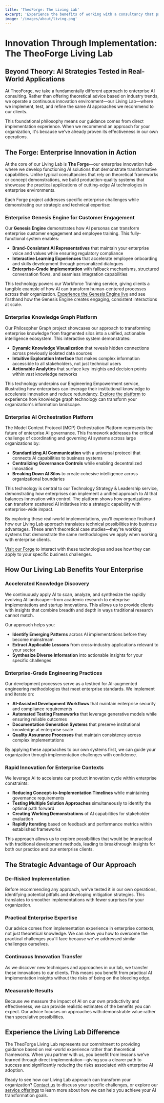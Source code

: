 ```yaml
---
title: 'TheoForge: The Living Lab'
excerpt: 'Experience the benefits of working with a consultancy that practices what it preaches—our Living Lab approach ensures all advice comes from direct implementation experience rather than theoretical frameworks.'
image: '/images/about/living.png'
---
```


# Innovation Through Implementation: The TheoForge Living Lab

## Beyond Theory: AI Strategies Tested in Real-World Applications

At TheoForge, we take a fundamentally different approach to enterprise AI consulting. Rather than offering theoretical advice based on industry trends, we operate a continuous innovation environment—our Living Lab—where we implement, test, and refine the same AI approaches we recommend to our clients.

This foundational philosophy means our guidance comes from direct implementation experience. When we recommend an approach for your organization, it's because we've already proven its effectiveness in our own operations.

## The Forge: Enterprise Innovation in Action

At the core of our Living Lab is **The Forge**—our enterprise innovation hub where we develop functioning AI solutions that demonstrate transformative capabilities. Unlike typical consultancies that rely on theoretical frameworks or concept demonstrations, we build production-quality systems that showcase the practical applications of cutting-edge AI technologies in enterprise environments.

Each Forge project addresses specific enterprise challenges while demonstrating our strategic and technical expertise:

### Enterprise Genesis Engine for Customer Engagement

Our **Genesis Engine** demonstrates how AI personas can transform enterprise customer engagement and employee training. This fully-functional system enables:

- **Brand-Consistent AI Representatives** that maintain your enterprise voice and values while ensuring regulatory compliance
- **Interactive Learning Experiences** that accelerate employee onboarding and skills development through personalized dialogues
- **Enterprise-Grade Implementation** with fallback mechanisms, structured conversation flows, and seamless integration capabilities

This technology powers our Workforce Training service, giving clients a tangible example of how AI can transform human-centered processes across their organization. [Experience the Genesis Engine live](/forge/character-chat) and see firsthand how the Genesis Engine creates engaging, consistent interactions at scale.

### Enterprise Knowledge Graph Platform

Our Philosopher Graph project showcases our approach to transforming enterprise knowledge from fragmented silos into a unified, actionable intelligence ecosystem. This interactive system demonstrates:

- **Dynamic Knowledge Visualization** that reveals hidden connections across previously isolated data sources
- **Intuitive Exploration Interface** that makes complex information accessible to all stakeholders, not just technical users
- **Actionable Analytics** that surface key insights and decision points within vast knowledge networks

This technology underpins our Engineering Empowerment service, illustrating how enterprises can leverage their institutional knowledge to accelerate innovation and reduce redundancy. [Explore the platform](/forge/philosopher-graph) to experience how knowledge graph technology can transform your organization's information landscape.

### Enterprise AI Orchestration Platform

The Model Context Protocol (MCP) Orchestration Platform represents the future of enterprise AI governance. This framework addresses the critical challenge of coordinating and governing AI systems across large organizations by:

- **Standardizing AI Communication** with a universal protocol that connects AI capabilities to business systems
- **Centralizing Governance Controls** while enabling decentralized innovation
- **Breaking Down AI Silos** to create cohesive intelligence across organizational boundaries

This technology is central to our Technology Strategy & Leadership service, demonstrating how enterprises can implement a unified approach to AI that balances innovation with control. The platform shows how organizations can transform scattered AI initiatives into a strategic capability with enterprise-wide impact.

By exploring these real-world implementations, you'll experience firsthand how our Living Lab approach translates technical possibilities into business advantages. These aren't theoretical case studies—they're working systems that demonstrate the same methodologies we apply when working with enterprise clients.

[Visit our Forge](/forge) to interact with these technologies and see how they can apply to your specific business challenges.

## How Our Living Lab Benefits Your Enterprise

### Accelerated Knowledge Discovery

We continuously apply AI to scan, analyze, and synthesize the rapidly evolving AI landscape—from academic research to enterprise implementations and startup innovations. This allows us to provide clients with insights that combine breadth and depth in ways traditional research cannot match.

Our approach helps you:
- **Identify Emerging Patterns** across AI implementations before they become mainstream
- **Extract Applicable Lessons** from cross-industry applications relevant to your sector
- **Synthesize Diverse Information** into actionable insights for your specific challenges

### Enterprise-Grade Engineering Practices

Our development processes serve as a testbed for AI-augmented engineering methodologies that meet enterprise standards. We implement and iterate on:

- **AI-Assisted Development Workflows** that maintain enterprise security and compliance requirements
- **Automated Testing Frameworks** that leverage generative models while ensuring reliable outcomes
- **Documentation Generation Systems** that preserve institutional knowledge at enterprise scale
- **Quality Assurance Processes** that maintain consistency across complex implementations

By applying these approaches to our own systems first, we can guide your organization through implementation challenges with confidence.

### Rapid Innovation for Enterprise Contexts

We leverage AI to accelerate our product innovation cycle within enterprise constraints:
- **Reducing Concept-to-Implementation Timelines** while maintaining governance requirements
- **Testing Multiple Solution Approaches** simultaneously to identify the optimal path forward
- **Creating Working Demonstrations** of AI capabilities for stakeholder evaluation
- **Rapidly Iterating** based on feedback and performance metrics within established frameworks

This approach allows us to explore possibilities that would be impractical with traditional development methods, leading to breakthrough insights for both our practice and our enterprise clients.

## The Strategic Advantage of Our Approach

### De-Risked Implementation

Before recommending any approach, we've tested it in our own operations, identifying potential pitfalls and developing mitigation strategies. This translates to smoother implementations with fewer surprises for your organization.

### Practical Enterprise Expertise

Our advice comes from implementation experience in enterprise contexts, not just theoretical knowledge. We can show you how to overcome the practical challenges you'll face because we've addressed similar challenges ourselves.

### Continuous Innovation Transfer

As we discover new techniques and approaches in our lab, we transfer these innovations to our clients. This means you benefit from practical AI implementation insights without the risks of being on the bleeding edge.

### Measurable Results

Because we measure the impact of AI on our own productivity and effectiveness, we can provide realistic estimates of the benefits you can expect. Our advice focuses on approaches with demonstrable value rather than speculative possibilities.

## Experience the Living Lab Difference

The TheoForge Living Lab represents our commitment to providing guidance based on real-world experience rather than theoretical frameworks. When you partner with us, you benefit from lessons we've learned through direct implementation—giving you a clearer path to success and significantly reducing the risks associated with enterprise AI adoption.

Ready to see how our Living Lab approach can transform your organization? [Contact us](/contact) to discuss your specific challenges, or explore our [service offerings](/services) to learn more about how we can help you achieve your AI transformation goals.